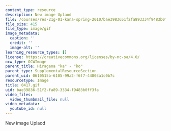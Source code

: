 ```yaml
---
content_type: resource
description: New image Uplaod
file: /courses/res-21g-01-kana-spring-2010/bae3983651f2fa893334f9483b0ff3fa_0417.gif
file_size: 415
file_type: image/gif
image_metadata:
  caption: ''
  credit: ''
  image-alt: ''
learning_resource_types: []
license: https://creativecommons.org/licenses/by-nc-sa/4.0/
ocw_type: OCWImage
parent_title: Hiragana "ka" - "ko"
parent_type: SupplementalResourceSection
parent_uid: 0610515b-6105-99a2-f6f7-44803a1c0b7c
resourcetype: Image
title: 0417.gif
uid: bae39836-51f2-fa89-3334-f9483b0ff3fa
video_files:
  video_thumbnail_file: null
video_metadata:
  youtube_id: null
---
```

New image Uplaod